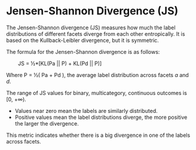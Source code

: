 # Jensen\-Shannon Divergence \(JS\)<a name="clarify-data-bias-metric-jensen-shannon-divergence"></a>

The Jensen\-Shannon divergence \(JS\) measures how much the label distributions of different facets diverge from each other entropically\. It is based on the Kullback\-Leibler divergence, but it is symmetric\. 

The formula for the Jensen\-Shannon divergence is as follows:

        JS = ½\*\[KL\(Pa \|\| P\) \+ KL\(Pd \|\| P\)\]

Where P = ½\( Pa \+ Pd \), the average label distribution across facets *a* and *d*\.

The range of JS values for binary, multicategory, continuous outcomes is \[0, \+∞\)\.
+ Values near zero mean the labels are similarly distributed\.
+ Positive values mean the label distributions diverge, the more positive the larger the divergence\.

This metric indicates whether there is a big divergence in one of the labels across facets\.  